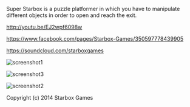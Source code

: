 Super Starbox is a puzzle platformer in which you have to manipulate different objects in order to open and reach the exit.

http://youtu.be/EJ2wpf6098w

https://www.facebook.com/pages/Starbox-Games/350597778439905

https://soundcloud.com/starboxgames

![screenshot1](https://cloud.githubusercontent.com/assets/8791418/4289649/a98be9e4-3db5-11e4-80ed-253de05f1a72.png)

![screenshot3](https://cloud.githubusercontent.com/assets/8791418/4289656/b0111f8c-3db5-11e4-86b8-56219cac2dee.png)

![screenshot2](https://cloud.githubusercontent.com/assets/8791418/4289663/b988128c-3db5-11e4-9afc-2a67b6ae6b3b.png)

Copyright (c) 2014 Starbox Games
